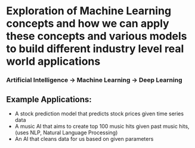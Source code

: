 # Exploration of Machine Learning concepts and how we can apply these concepts and various models to build different industry level real world applications 

### Artificial Intelligence -> Machine Learning -> Deep Learning 

## Example Applications:
- A stock prediction model that predicts stock prices given time series data
- A music AI that aims to create top 100 music hits given past music hits, (uses NLP, Natural Language Processing)
- An AI that cleans data for us based on given parameters
